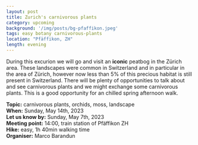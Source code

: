 ```yaml
---
layout: post
title: Zurich's carnivorous plants
category: upcoming
background: '/img/posts/bg-pfaffikon.jpeg'
tags: easy botany carnivorous-plants
location: "Pfäffikon, ZH"
length: evening
---
```


During this excurion we will go and visit an **iconic** peatbog in the Zürich area. These landscapes were common in Switzerland and in particular in the area of Zürich, however now less than 5% of this precious habitat is still present in Switzerland. There will be plenty of opportunities to talk about and see carnivorous plants and we might exchange some carnivorous plants.
This is a good opportunity for an chilled spring afternoon walk.

**Topic:** carnivorous plants, orchids, moss, landscape <br>
**When:** Sunday, May 14th, 2023 <br>
**Let us know by:** Sunday, May 7th, 2023 <br>
**Meeting point:**  14:00, train station of Pfäffikon ZH <br>
**Hike:** easy, 1h 40min walking time <br>
**Organiser:** Marco Barandun